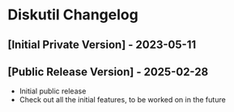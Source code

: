 # Diskutil Changelog

## [Initial Private Version] - 2023-05-11

## [Public Release Version] - 2025-02-28

- Initial public release
- Check out all the initial features, to be worked on in the future

